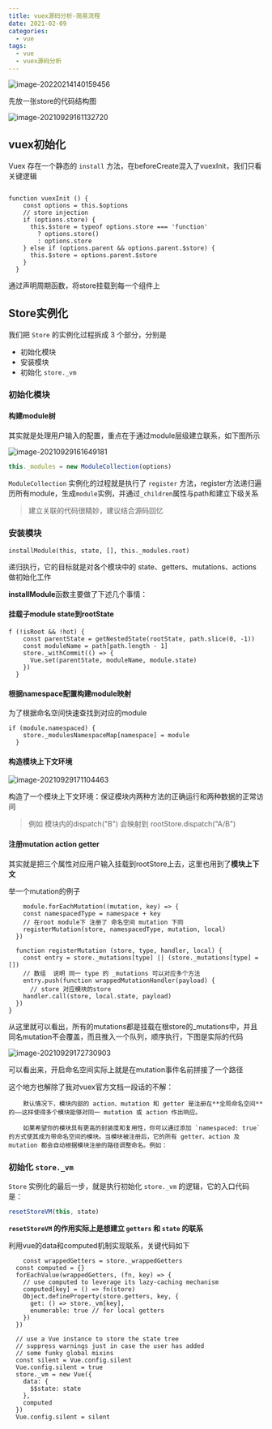 ```yaml
---
title: vuex源码分析-简易流程
date: 2021-02-09
categories: 
  - vue
tags: 
  - vue
  - vuex源码分析
---
```


![image-20220214140159456](assets/vuex/image-20220214140159456.png)

先放一张store的代码结构图

![image-20210929161132720](assets/vuex/image-20210929161132720.png)

## vuex初始化

Vuex 存在一个静态的 `install` 方法，在beforeCreate混入了vuexInit，我们只看关键逻辑

````

function vuexInit () {
    const options = this.$options
    // store injection
    if (options.store) {
      this.$store = typeof options.store === 'function'
        ? options.store()
        : options.store
    } else if (options.parent && options.parent.$store) {
      this.$store = options.parent.$store
    }
  }
````

通过声明周期函数，将store挂载到每一个组件上



## Store实例化

我们把 `Store` 的实例化过程拆成 3 个部分，分别是 

- 初始化模块
- 安装模块
- 初始化 `store._vm`

### 初始化模块

#### 	构建module树

其实就是处理用户输入的配置，重点在于通过module层级建立联系，如下图所示

![image-20210929161649181](assets/vuex/image-20210929161649181.png)

````javascript
this._modules = new ModuleCollection(options)
````

`ModuleCollection` 实例化的过程就是执行了 `register` 方法，register方法递归遍历所有module，生成`module`实例，并通过`_children`属性与path和建立下级关系

> 建立关联的代码很精妙，建议结合源码回忆

### 安装模块

    installModule(this, state, [], this._modules.root)

递归执行，它的目标就是对各个模块中的 state、getters、mutations、actions 做初始化工作

**installModule**函数主要做了下述几个事情：

#### 挂载子module state到rootState

```
f (!isRoot && !hot) {
    const parentState = getNestedState(rootState, path.slice(0, -1))
    const moduleName = path[path.length - 1]
    store._withCommit(() => {
      Vue.set(parentState, moduleName, module.state)
    })
  }
```

#### 根据namespace配置构建module映射

为了根据命名空间快速查找到对应的module

```
if (module.namespaced) {
    store._modulesNamespaceMap[namespace] = module
  }
```

#### 构造模块上下文环境

![image-20210929171104463](assets/vuex/image-20210929171104463.png)

构造了一个模块上下文环境：保证模块内两种方法的正确运行和两种数据的正常访问

> 例如 模块内的dispatch("B") 会映射到 rootStore.dispatch("A/B")

#### 注册mutation action getter

其实就是把三个属性对应用户输入挂载到rootStore上去，这里也用到了**模块上下文**

举一个mutation的例子

```
	module.forEachMutation((mutation, key) => {
    const namespacedType = namespace + key
    // 在root module下 注册了 命名空间 mutation 下同
    registerMutation(store, namespacedType, mutation, local)
  })
  
  function registerMutation (store, type, handler, local) {
    const entry = store._mutations[type] || (store._mutations[type] = [])
    // 数组  说明 同一 type 的 _mutations 可以对应多个方法
    entry.push(function wrappedMutationHandler(payload) {
      // store 对应模块的store  
    handler.call(store, local.state, payload)
  })
}
```

从这里就可以看出，所有的mutations都是挂载在根store的_mutations中，并且同名mutation不会覆盖，而且推入一个队列，顺序执行，下图是实际的代码

![image-20210929172730903](assets/vuex/image-20210929172730903.png)

可以看出来，开启命名空间实际上就是在mutation事件名前拼接了一个路径

这个地方也解除了我对vuex官方文档一段话的不解：

```
	默认情况下，模块内部的 action、mutation 和 getter 是注册在**全局命名空间**的——这样使得多个模块能够对同一 mutation 或 action 作出响应。

	如果希望你的模块具有更高的封装度和复用性，你可以通过添加 `namespaced: true` 的方式使其成为带命名空间的模块。当模块被注册后，它的所有 getter、action 及 mutation 都会自动根据模块注册的路径调整命名。例如：
```



### 初始化 `store._vm`

`Store` 实例化的最后一步，就是执行初始化 `store._vm` 的逻辑，它的入口代码是：

```js
resetStoreVM(this, state)
```

**`resetStoreVM` 的作用实际上是想建立 `getters` 和 `state` 的联系**

利用vue的data和computed机制实现联系，关键代码如下

```
	const wrappedGetters = store._wrappedGetters
  const computed = {}
  forEachValue(wrappedGetters, (fn, key) => {
    // use computed to leverage its lazy-caching mechanism
    computed[key] = () => fn(store)
    Object.defineProperty(store.getters, key, {
      get: () => store._vm[key],
      enumerable: true // for local getters
    })
  })

  // use a Vue instance to store the state tree
  // suppress warnings just in case the user has added
  // some funky global mixins
  const silent = Vue.config.silent
  Vue.config.silent = true
  store._vm = new Vue({
    data: {
      $$state: state
    },
    computed
  })
  Vue.config.silent = silent
```

